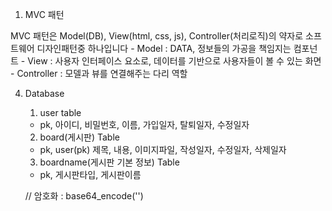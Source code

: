 1. MVC 패턴

MVC 패턴은 Model(DB), View(html, css, js), Controller(처리로직)의 약자로 소프트웨어 디자인패턴중 하나입니다
    - Model : DATA, 정보들의 가공을 책임지는 컴포넌트
    - View : 사용자 인터페이스 요소로, 데이터를 기반으로 사용자들이 볼 수 있는 화면
    - Controller : 모델과 뷰를 연결해주는 다리 역할

4. Database
    1) user table
    -  pk, 아이디, 비밀번호, 이름, 가입일자, 탈퇴일자, 수정일자
    2) board(게시판) Table
    - pk, user(pk) 제목, 내용, 이미지파일, 작성일자, 수정일자, 삭제일자
    3) boardname(게시판 기본 정보) Table
    - pk, 게시판타입, 게시판이름

    // 암호화 : base64_encode('') 